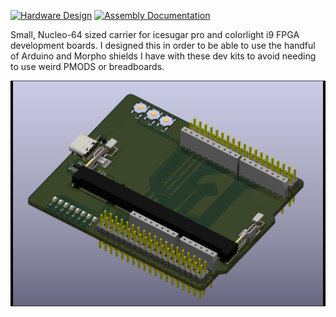 [![Hardware Design](https://github.com/VIPQualityPost/frosting/actions/workflows/design.yml/badge.svg?branch=main)](https://github.com/VIPQualityPost/frosting/actions/workflows/design.yml)
[![Assembly Documentation](https://github.com/VIPQualityPost/frosting/actions/workflows/documentation.yml/badge.svg)](https://github.com/VIPQualityPost/frosting/actions/workflows/documentation.yml)

Small, Nucleo-64 sized carrier for icesugar pro and colorlight i9 FPGA development boards. I designed this in order to be able to use the handful of Arduino and Morpho shields I have with these dev kits to avoid needing to use weird PMODS or breadboards. 

![Render of board](/render.png)